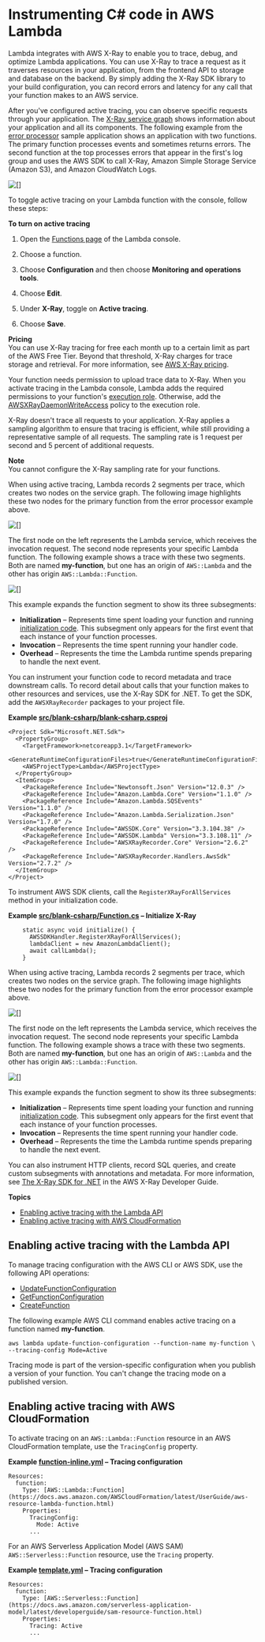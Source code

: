 # Instrumenting C\# code in AWS Lambda<a name="csharp-tracing"></a>

Lambda integrates with AWS X\-Ray to enable you to trace, debug, and optimize Lambda applications\. You can use X\-Ray to trace a request as it traverses resources in your application, from the frontend API to storage and database on the backend\. By simply adding the X\-Ray SDK library to your build configuration, you can record errors and latency for any call that your function makes to an AWS service\.

After you've configured active tracing, you can observe specific requests through your application\. The [ X\-Ray service graph](https://docs.aws.amazon.com/xray/latest/devguide/xray-concepts.html#xray-concepts-servicegraph) shows information about your application and all its components\. The following example from the [error processor](samples-errorprocessor.md) sample application shows an application with two functions\. The primary function processes events and sometimes returns errors\. The second function at the top processes errors that appear in the first's log group and uses the AWS SDK to call X\-Ray, Amazon Simple Storage Service \(Amazon S3\), and Amazon CloudWatch Logs\.

![\[\]](http://docs.aws.amazon.com/lambda/latest/dg/images/sample-errorprocessor-servicemap.png)

To toggle active tracing on your Lambda function with the console, follow these steps:

**To turn on active tracing**

1. Open the [Functions page](https://console.aws.amazon.com/lambda/home#/functions) of the Lambda console\.

1. Choose a function\.

1. Choose **Configuration** and then choose **Monitoring and operations tools**\.

1. Choose **Edit**\.

1. Under **X\-Ray**, toggle on **Active tracing**\.

1. Choose **Save**\.

**Pricing**  
You can use X\-Ray tracing for free each month up to a certain limit as part of the AWS Free Tier\. Beyond that threshold, X\-Ray charges for trace storage and retrieval\. For more information, see [AWS X\-Ray pricing](http://aws.amazon.com/xray/pricing/)\.

Your function needs permission to upload trace data to X\-Ray\. When you activate tracing in the Lambda console, Lambda adds the required permissions to your function's [execution role](lambda-intro-execution-role.md)\. Otherwise, add the [AWSXRayDaemonWriteAccess](https://console.aws.amazon.com/iam/home#/policies/arn:aws:iam::aws:policy/AWSXRayDaemonWriteAccess) policy to the execution role\.

X\-Ray doesn't trace all requests to your application\. X\-Ray applies a sampling algorithm to ensure that tracing is efficient, while still providing a representative sample of all requests\. The sampling rate is 1 request per second and 5 percent of additional requests\.

**Note**  
You cannot configure the X\-Ray sampling rate for your functions\.

When using active tracing, Lambda records 2 segments per trace, which creates two nodes on the service graph\. The following image highlights these two nodes for the primary function from the error processor example above\.

![\[\]](http://docs.aws.amazon.com/lambda/latest/dg/images/xray-servicemap-function.png)

The first node on the left represents the Lambda service, which receives the invocation request\. The second node represents your specific Lambda function\. The following example shows a trace with these two segments\. Both are named **my\-function**, but one has an origin of `AWS::Lambda` and the other has origin `AWS::Lambda::Function`\.

![\[\]](http://docs.aws.amazon.com/lambda/latest/dg/images/nodejs-xray-timeline.png)

This example expands the function segment to show its three subsegments:
+ **Initialization** – Represents time spent loading your function and running [initialization code](foundation-progmodel.md)\. This subsegment only appears for the first event that each instance of your function processes\.
+ **Invocation** – Represents the time spent running your handler code\.
+ **Overhead** – Represents the time the Lambda runtime spends preparing to handle the next event\.

You can instrument your function code to record metadata and trace downstream calls\. To record detail about calls that your function makes to other resources and services, use the X\-Ray SDK for \.NET\. To get the SDK, add the `AWSXRayRecorder` packages to your project file\.

**Example [src/blank\-csharp/blank\-csharp\.csproj](https://github.com/awsdocs/aws-lambda-developer-guide/tree/main/sample-apps/blank-csharp/src/blank-csharp/blank-csharp.csproj)**  

```
<Project Sdk="Microsoft.NET.Sdk">
  <PropertyGroup>
    <TargetFramework>netcoreapp3.1</TargetFramework>
    <GenerateRuntimeConfigurationFiles>true</GenerateRuntimeConfigurationFiles>
    <AWSProjectType>Lambda</AWSProjectType>
  </PropertyGroup>
  <ItemGroup>
    <PackageReference Include="Newtonsoft.Json" Version="12.0.3" />
    <PackageReference Include="Amazon.Lambda.Core" Version="1.1.0" />
    <PackageReference Include="Amazon.Lambda.SQSEvents" Version="1.1.0" />
    <PackageReference Include="Amazon.Lambda.Serialization.Json" Version="1.7.0" />
    <PackageReference Include="AWSSDK.Core" Version="3.3.104.38" />
    <PackageReference Include="AWSSDK.Lambda" Version="3.3.108.11" />
    <PackageReference Include="AWSXRayRecorder.Core" Version="2.6.2" />
    <PackageReference Include="AWSXRayRecorder.Handlers.AwsSdk" Version="2.7.2" />
  </ItemGroup>
</Project>
```

To instrument AWS SDK clients, call the `RegisterXRayForAllServices` method in your initialization code\.

**Example [src/blank\-csharp/Function\.cs](https://github.com/awsdocs/aws-lambda-developer-guide/tree/main/sample-apps/blank-csharp/src/blank-csharp/Function.cs) – Initialize X\-Ray**  

```
    static async void initialize() {
      AWSSDKHandler.RegisterXRayForAllServices();
      lambdaClient = new AmazonLambdaClient();
      await callLambda();
    }
```

When using active tracing, Lambda records 2 segments per trace, which creates two nodes on the service graph\. The following image highlights these two nodes for the primary function from the error processor example above\.

![\[\]](http://docs.aws.amazon.com/lambda/latest/dg/images/xray-servicemap-function.png)

The first node on the left represents the Lambda service, which receives the invocation request\. The second node represents your specific Lambda function\. The following example shows a trace with these two segments\. Both are named **my\-function**, but one has an origin of `AWS::Lambda` and the other has origin `AWS::Lambda::Function`\.

![\[\]](http://docs.aws.amazon.com/lambda/latest/dg/images/nodejs-xray-timeline.png)

This example expands the function segment to show its three subsegments:
+ **Initialization** – Represents time spent loading your function and running [initialization code](foundation-progmodel.md)\. This subsegment only appears for the first event that each instance of your function processes\.
+ **Invocation** – Represents the time spent running your handler code\.
+ **Overhead** – Represents the time the Lambda runtime spends preparing to handle the next event\.

You can also instrument HTTP clients, record SQL queries, and create custom subsegments with annotations and metadata\. For more information, see [The X\-Ray SDK for \.NET](https://docs.aws.amazon.com/xray/latest/devguide/xray-sdk-dotnet.html) in the AWS X\-Ray Developer Guide\.

**Topics**
+ [Enabling active tracing with the Lambda API](#csharp-tracing-api)
+ [Enabling active tracing with AWS CloudFormation](#csharp-tracing-cloudformation)

## Enabling active tracing with the Lambda API<a name="csharp-tracing-api"></a>

To manage tracing configuration with the AWS CLI or AWS SDK, use the following API operations:
+ [UpdateFunctionConfiguration](API_UpdateFunctionConfiguration.md)
+ [GetFunctionConfiguration](API_GetFunctionConfiguration.md)
+ [CreateFunction](API_CreateFunction.md)

The following example AWS CLI command enables active tracing on a function named **my\-function**\.

```
aws lambda update-function-configuration --function-name my-function \
--tracing-config Mode=Active
```

Tracing mode is part of the version\-specific configuration when you publish a version of your function\. You can't change the tracing mode on a published version\.

## Enabling active tracing with AWS CloudFormation<a name="csharp-tracing-cloudformation"></a>

To activate tracing on an `AWS::Lambda::Function` resource in an AWS CloudFormation template, use the `TracingConfig` property\.

**Example [function\-inline\.yml](https://github.com/awsdocs/aws-lambda-developer-guide/blob/master/templates/function-inline.yml) – Tracing configuration**  

```
Resources:
  function:
    Type: [AWS::Lambda::Function](https://docs.aws.amazon.com/AWSCloudFormation/latest/UserGuide/aws-resource-lambda-function.html)
    Properties:
      TracingConfig:
        Mode: Active
      ...
```

For an AWS Serverless Application Model \(AWS SAM\) `AWS::Serverless::Function` resource, use the `Tracing` property\.

**Example [template\.yml](https://github.com/awsdocs/aws-lambda-developer-guide/tree/main/sample-apps/blank-nodejs/template.yml) – Tracing configuration**  

```
Resources:
  function:
    Type: [AWS::Serverless::Function](https://docs.aws.amazon.com/serverless-application-model/latest/developerguide/sam-resource-function.html)
    Properties:
      Tracing: Active
      ...
```